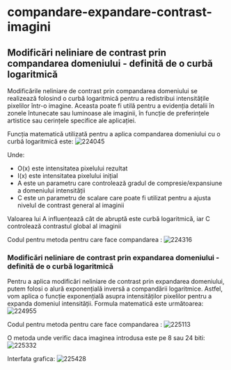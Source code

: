 # compandare-expandare-contrast-imagini

## Modificări neliniare de contrast prin compandarea domeniului - definită de o curbă logaritmică

Modificările neliniare de contrast prin compandarea domeniului se realizează folosind o curbă logaritmică pentru a redistribui intensitățile pixelilor într-o imagine. Aceasta poate fi utilă pentru a evidenția detalii în zonele întunecate sau luminoase ale imaginii, în funcție de preferințele artistice sau cerințele specifice ale aplicației.

Funcția matematică utilizată pentru a aplica compandarea domeniului cu o curbă logaritmică este:
![224045](https://github.com/andreiwpopa/compandare-expandare-contrast-imagini/assets/116667882/0d63d8a7-2142-4c74-b176-193b4d90084d)

Unde:
- O(x) este intensitatea pixelului rezultat
- I(x) este intensitatea pixelului inițial
- A este un parametru care controlează gradul de compresie/expansiune a domeniului intensității
- C este un parametru de scalare care poate fi utilizat pentru a ajusta nivelul de contrast general al imaginii

Valoarea lui A influențează cât de abruptă este curbă logaritmică, iar C controlează contrastul global al imaginii

Codul pentru metoda pentru care face compandarea :
![224316](https://github.com/andreiwpopa/compandare-expandare-contrast-imagini/assets/116667882/e4b8bd8e-4a59-4931-9862-c70a04c91337)


### Modificări neliniare de contrast prin expandarea domeniului - definită de o curbă logaritmică

Pentru a aplica modificări neliniare de contrast prin expandarea domeniului, putem folosi o alură exponențială inversă a compandării logaritmice. Astfel, vom aplica o funcție exponențială asupra intensităților pixelilor pentru a expanda domeniul intensității. Formula matematică este următoarea:
![224955](https://github.com/andreiwpopa/compandare-expandare-contrast-imagini/assets/116667882/7a796ab4-82d5-4ef8-8497-a4dd8ee53c54)

Codul pentru metoda pentru care face compandarea :
![225113](https://github.com/andreiwpopa/compandare-expandare-contrast-imagini/assets/116667882/1cfdaf10-2847-4355-81ae-86d3c0643951)

O metoda unde verific daca imaginea introdusa este pe 8 sau 24 biti: 
![225332](https://github.com/andreiwpopa/compandare-expandare-contrast-imagini/assets/116667882/1a824e50-12ed-4f8b-986f-20bf0dd97a47)

Interfata grafica: 
![225428](https://github.com/andreiwpopa/compandare-expandare-contrast-imagini/assets/116667882/92195217-aeb5-4090-b3e8-7c36999a5ba3)









